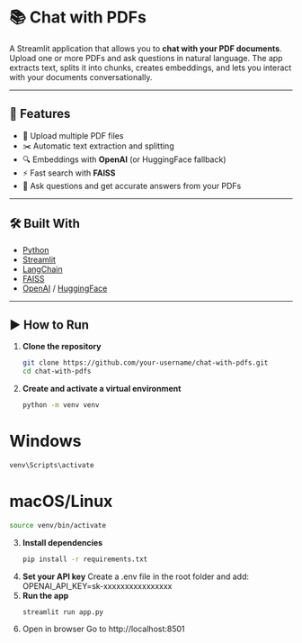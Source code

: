 # 📚 Chat with PDFs  

A Streamlit application that allows you to **chat with your PDF documents**.  
Upload one or more PDFs and ask questions in natural language. The app extracts text, splits it into chunks, creates embeddings, and lets you interact with your documents conversationally.  

---

## 🚀 Features  
- 📄 Upload multiple PDF files  
- ✂️ Automatic text extraction and splitting  
- 🔍 Embeddings with **OpenAI** (or HuggingFace fallback)  
- ⚡ Fast search with **FAISS**  
- 🤖 Ask questions and get accurate answers from your PDFs  

---

## 🛠️ Built With  
- [Python](https://www.python.org/)  
- [Streamlit](https://streamlit.io/)  
- [LangChain](https://www.langchain.com/)  
- [FAISS](https://faiss.ai/)  
- [OpenAI](https://platform.openai.com/) / [HuggingFace](https://huggingface.co/)  

---

## ▶️ How to Run  

1. **Clone the repository**  
   ```bash
   git clone https://github.com/your-username/chat-with-pdfs.git
   cd chat-with-pdfs
2. **Create and activate a virtual environment**
   ```bash
   python -m venv venv
  # Windows
  ```bash
  venv\Scripts\activate
  ```
  # macOS/Linux
  ``` bash
  source venv/bin/activate
  ```
3. **Install dependencies**
   ```bash
   pip install -r requirements.txt
   ```
4. **Set your API key**
   Create a .env file in the root folder and add:
   OPENAI_API_KEY=sk-xxxxxxxxxxxxxxxx
5. **Run the app**
   ```bash
   streamlit run app.py
   ```
6. Open in browser
   Go to http://localhost:8501
